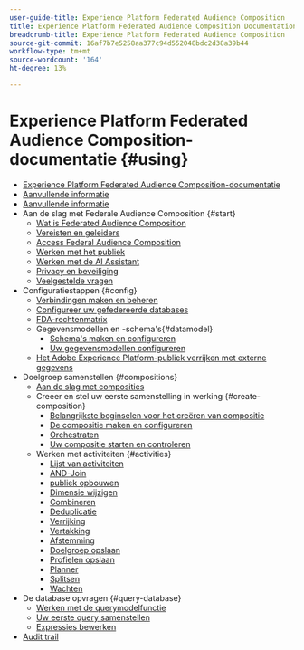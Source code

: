 ```yaml
---
user-guide-title: Experience Platform Federated Audience Composition
title: Experience Platform Federated Audience Composition Documentation
breadcrumb-title: Experience Platform Federated Audience Composition
source-git-commit: 16af7b7e5258aa377c94d552048bdc2d38a39b44
workflow-type: tm+mt
source-wordcount: '164'
ht-degree: 13%

---
```



# Experience Platform Federated Audience Composition-documentatie {#using}

+ [Experience Platform Federated Audience Composition-documentatie](home.md)
+ [Aanvullende informatie](start/release-notes.md)
+ [Aanvullende informatie](start/e-release-notes.md)
+ Aan de slag met Federale Audience Composition {#start}
   + [Wat is Federated Audience Composition](start/get-started.md)
   + [Vereisten en geleiders](start/access-prerequisites.md)
   + [Access Federal Audience Composition](start/feature-access.md)
   + [Werken met het publiek](start/audiences.md)
   + [Werken met de AI Assistant](start/ai-assistant.md)
   + [Privacy en beveiliging](start/privacy-security.md)
   + [Veelgestelde vragen](start/faq.md)
+ Configuratiestappen {#config}
   + [Verbindingen maken en beheren](connections/connections.md)
   + [Configureer uw gefedereerde databases](connections/federated-db.md)
   + [FDA-rechtenmatrix](connections/fda-rights.md)
   + Gegevensmodellen en -schema&#39;s{#datamodel}
      + [Schema&#39;s maken en configureren](customer/schemas.md)
      + [Uw gegevensmodellen configureren](data-management/gs-models.md)
   + [Het Adobe Experience Platform-publiek verrijken met externe gegevens](connections/destinations.md)
+ Doelgroep samenstellen {#compositions}
   + [Aan de slag met composities](compositions/gs-compositions.md)
   + Creeer en stel uw eerste samenstelling in werking {#create-composition}
      + [Belangrijkste beginselen voor het creëren van compositie](compositions/gs-composition-creation.md)
      + [De compositie maken en configureren](compositions/create-composition.md)
      + [Orchestraten](compositions/orchestrate-activities.md)
      + [Uw compositie starten en controleren](compositions/start-monitor-composition.md)
   + Werken met activiteiten {#activities}
      + [Lijst van activiteiten](compositions/activities/about-activities.md)
      + [AND-Join](compositions/activities/and-join.md)
      + [publiek opbouwen](compositions/activities/build-audience.md)
      + [Dimensie wijzigen](compositions/activities/change-dimension.md)
      + [Combineren](compositions/activities/combine.md)
      + [Deduplicatie](compositions/activities/deduplication.md)
      + [Verrijking](compositions/activities/enrichment.md)
      + [Vertakking](compositions/activities/fork.md)
      + [Afstemming](compositions/activities/reconciliation.md)
      + [Doelgroep opslaan](compositions/activities/save-audience.md)
      + [Profielen opslaan](compositions/activities/save-profiles.md)
      + [Planner](compositions/activities/scheduler.md)
      + [Splitsen](compositions/activities/split.md)
      + [Wachten](compositions/activities/wait.md)
+ De database opvragen {#query-database}
   + [Werken met de querymodelfunctie](query/query-modeler-overview.md)
   + [Uw eerste query samenstellen](query/build-query.md)
   + [Expressies bewerken](query/expression-editor.md)
+ [Audit trail](admin/audit-trail.md)

